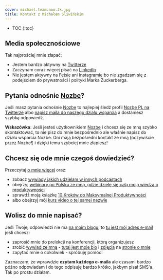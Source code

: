 ```yaml
---
cover: michael.team.now.3k.jpg
title: Kontakt z Michałem Śliwińskim
---
```


* TOC
{:toc}

## Media społecznościowe

Tak najprościej mnie złapać:

* Jestem bardzo aktywny na [Twitterze](https://twitter.com/MSliwinski)
* Zaczynam coraz więcej pisać na [LinkedIn](https://www.linkedin.com/in/michaelsliwinski)
* Nie jestem aktywny na [Fejsie](https://www.facebook.com/michael.sliwinski) ani [Instagramie](https://www.instagram.com/michaelsliwinski/) bo nie zgadzam się z podejściem do prywatności i polityki Marka Zuckerberga.

## Pytania odnośnie [Nozbe][]?

Jeśli masz pytania odnośnie [Nozbe][] to najlepiej śledź profil [Nozbe PL na Twitterze][tn] albo [napisz maila do naszego działu wsparcia][n] a dostaniesz szybką odpowiedź.

**Wskazówka:** Jeśli jesteś użytkownikiem [Nozbe][] i chcesz się ze mną szybko skontaktować, to nie pisz do mnie bezpośrednio ale właśnie napisz do działu wsparcia Nozbe. Oni mają bezpośredni kontakt ze mną (oczywiście przez Nozbe!) i dzięki temu szybciej mnie złapiesz!

## Chcesz się ode mnie czegoś dowiedzieć?

Przeczytaj [o mnie więcej](/pl/omnie) oraz:

* zobacz [wywiady jakich udzielam w innych podcastach](/pl/tag/gosc)
* obejrzyj [webinary po Polsku ze mną, gdzie dzielę się całą moją wiedzą o produktywności](/pl/tag/webinar)
* sprawdź moją książkę [10 Kroków do Maksymalnej Produktywności](http://kursproduktywnosci.pl)
* albo obejrzyj mój [kurs video o tej samej nazwie](https://help.nozbe.com/pl/bonus/introduction/)

## Wolisz do mnie napisać?

Jeśli Twojej odpowiedzi nie ma [na moim blogu](/pl/archiwum), to [tu jest mój adres e-mail][email] jeśli chcesz:

* zaprosić mnie do prelekcji na konferencji, którą organizujesz
* zrobić [wywiad ze mną](/pl/tag/gosc) - [tutaj jest moje bio](/pl/omnie/#biografia) i [zdjęcia](/pl/omnie/#fotki) na [stronie o mnie](/pl/omnie/)
* zapytać mnie o cokolwiek - spróbuję pomóc!

Zaznaczam, że wprawdzie **czytam każdego e-maila** ale czasami bardzo późno odpowiadam i do tego odpisuję bardzo krótko, jakbym pisał SMS'a. Tak po prostu działam.

[Nozbe]: https://nozbe.com
[n]: https://nozbe.com/contact
[tn]: https://twitter.com/nozbePL
[email]: mailto:michaels@hey.com